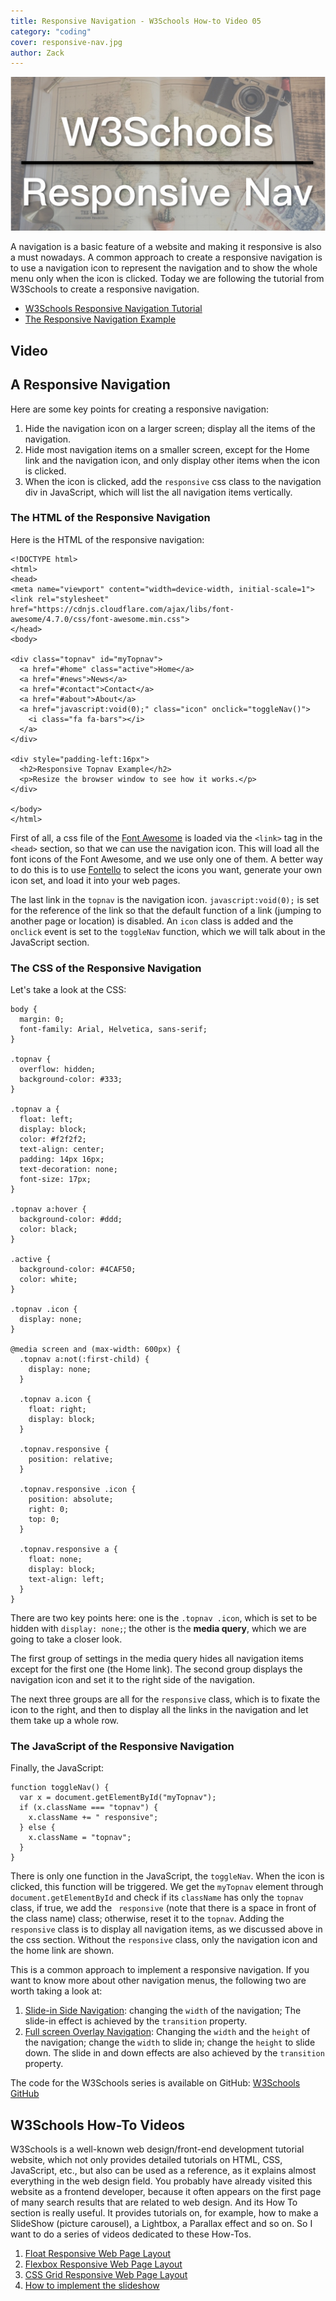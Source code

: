 ```yaml
---
title: Responsive Navigation - W3Schools How-to Video 05
category: "coding"
cover: responsive-nav.jpg
author: Zack
---
```


![Responsive navigation](responsive-nav.jpg)

A navigation is a basic feature of a website and making it responsive is also a must nowadays. A common approach to create a responsive navigation is to use a navigation icon to represent the navigation and to show the whole menu only when the icon is clicked. Today we are following the tutorial from W3Schools to create a responsive navigation.

* [W3Schools Responsive Navigation Tutorial](https://www.w3schools.com/howto/howto_js_topnav_responsive.asp)
* [The Responsive Navigation Example](https://www.w3schools.com/howto/tryit.asp?filename=tryhow_js_topnav)

## Video

## A Responsive Navigation

Here are some key points for creating a responsive navigation:

1. Hide the navigation icon on a larger screen; display all the items of the navigation.
2. Hide most navigation items on a smaller screen, except for the Home link and the navigation icon, and only display other items when the icon is clicked.
3. When the icon is clicked, add the `responsive` css class to the navigation div in JavaScript, which will list the all navigation items vertically.

### The HTML of the Responsive Navigation

Here is the HTML of the responsive navigation:

```
<!DOCTYPE html>
<html>
<head>
<meta name="viewport" content="width=device-width, initial-scale=1">
<link rel="stylesheet" href="https://cdnjs.cloudflare.com/ajax/libs/font-awesome/4.7.0/css/font-awesome.min.css">
</head>
<body>

<div class="topnav" id="myTopnav">
  <a href="#home" class="active">Home</a>
  <a href="#news">News</a>
  <a href="#contact">Contact</a>
  <a href="#about">About</a>
  <a href="javascript:void(0);" class="icon" onclick="toggleNav()">
    <i class="fa fa-bars"></i>
  </a>
</div>

<div style="padding-left:16px">
  <h2>Responsive Topnav Example</h2>
  <p>Resize the browser window to see how it works.</p>
</div>

</body>
</html>
```

First of all, a css file of the [Font Awesome](https://fontawesome.com/) is loaded via the `<link>` tag in the `<head>` section, so that we can use the navigation icon. This will load all the font icons of the Font Awesome, and we use only one of them. A better way to do this is to use [Fontello](http://fontello.com/) to select the icons you want, generate your own icon set, and load it into your web pages.

The last link in the `topnav` is the navigation icon. `javascript:void(0);` is set for the reference of the link so that the default function of a link (jumping to another page or location) is disabled. An `icon` class is added and the `onclick` event is set to the `toggleNav` function, which we will talk about in the JavaScript section.

### The CSS of the Responsive Navigation

Let's take a look at the CSS:

```
body {
  margin: 0;
  font-family: Arial, Helvetica, sans-serif;
}

.topnav {
  overflow: hidden;
  background-color: #333;
}

.topnav a {
  float: left;
  display: block;
  color: #f2f2f2;
  text-align: center;
  padding: 14px 16px;
  text-decoration: none;
  font-size: 17px;
}

.topnav a:hover {
  background-color: #ddd;
  color: black;
}

.active {
  background-color: #4CAF50;
  color: white;
}

.topnav .icon {
  display: none;
}

@media screen and (max-width: 600px) {
  .topnav a:not(:first-child) {
    display: none;
  }

  .topnav a.icon {
    float: right;
    display: block;
  }

  .topnav.responsive {
    position: relative;
  }

  .topnav.responsive .icon {
    position: absolute;
    right: 0;
    top: 0;
  }

  .topnav.responsive a {
    float: none;
    display: block;
    text-align: left;
  }
}
```

There are two key points here: one is the `.topnav .icon`, which is set to be hidden with `display: none;`; the other is the **media query**, which we are going to take a closer look.

The first group of settings in the media query hides all navigation items except for the first one (the Home link). The second group displays the navigation icon and set it to the right side of the navigation.

The next three groups are all for the `responsive` class, which is to fixate the icon to the right, and then to display all the links in the navigation and let them take up a whole row.

### The JavaScript of the Responsive Navigation

Finally, the JavaScript:

```
function toggleNav() {
  var x = document.getElementById("myTopnav");
  if (x.className === "topnav") {
    x.className += " responsive";
  } else {
    x.className = "topnav";
  }
}
```

There is only one function in the JavaScript, the `toggleNav`. When the icon is clicked, this function will be triggered. We get the `myTopnav` element through `document.getElementById` and check if its `className` has only the `topnav` class, if true, we add the ` responsive` (note that there is a space in front of the class name) class; otherwise, reset it to the `topnav`. Adding the `responsive` class is to display all navigation items, as we discussed above in the css section. Without the `responsive` class, only the navigation icon and the home link are shown.

This is a common approach to implement a responsive navigation. If you want to know more about other navigation menus, the following two are worth taking a look at:

1. [Slide-in Side Navigation](https://www.w3schools.com/howto/howto_js_sidenav.asp): changing the `width` of the navigation; The slide-in effect is achieved by the `transition` property.
2. [Full screen Overlay Navigation](https://www.w3schools.com/howto/howto_js_fullscreen_overlay.asp): Changing the `width` and the `height` of the navigation; change the `width` to slide in; change the `height` to slide down. The slide in and down effects are also achieved by the `transition` property.

The code for the W3Schools series is available on GitHub: [W3Schools GitHub](https://github.com/ZacharyChim/W3Schools)

## W3Schools How-To Videos

W3Schools is a well-known web design/front-end development tutorial website, which not only provides detailed tutorials on HTML, CSS, JavaScript, etc., but also can be used as a reference, as it explains almost everything in the web design field. You probably have already visited this website as a frontend developer, because it often appears on the first page of many search results that are related to web design. And its How To section is really useful. It provides tutorials on, for example, how to make a SlideShow (picture carousel), a Lightbox, a Parallax effect and so on. So I want to do a series of videos dedicated to these How-Tos.

1. [Float Responsive Web Page Layout](https://zacklive.com/w3schools-web-layout/)
2. [Flexbox Responsive Web Page Layout](https://zacklive.com/w3schools-flex/)
3. [CSS Grid Responsive Web Page Layout](https://zacklive.com/w3schools-grid/)
4. [How to implement the slideshow](https://zacklive.com/w3schools-slideshow/)